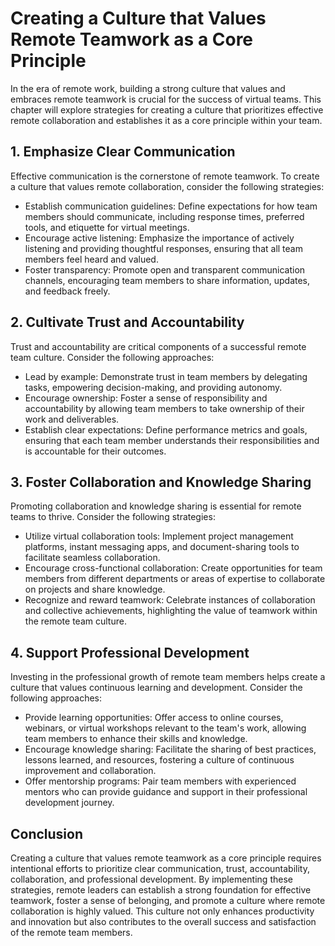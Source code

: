 # Creating a Culture that Values Remote Teamwork as a Core Principle

In the era of remote work, building a strong culture that values and embraces remote teamwork is crucial for the success of virtual teams. This chapter will explore strategies for creating a culture that prioritizes effective remote collaboration and establishes it as a core principle within your team.

## 1\. Emphasize Clear Communication

Effective communication is the cornerstone of remote teamwork. To create a culture that values remote collaboration, consider the following strategies:

- Establish communication guidelines: Define expectations for how team members should communicate, including response times, preferred tools, and etiquette for virtual meetings.
- Encourage active listening: Emphasize the importance of actively listening and providing thoughtful responses, ensuring that all team members feel heard and valued.
- Foster transparency: Promote open and transparent communication channels, encouraging team members to share information, updates, and feedback freely.

## 2\. Cultivate Trust and Accountability

Trust and accountability are critical components of a successful remote team culture. Consider the following approaches:

- Lead by example: Demonstrate trust in team members by delegating tasks, empowering decision-making, and providing autonomy.
- Encourage ownership: Foster a sense of responsibility and accountability by allowing team members to take ownership of their work and deliverables.
- Establish clear expectations: Define performance metrics and goals, ensuring that each team member understands their responsibilities and is accountable for their outcomes.

## 3\. Foster Collaboration and Knowledge Sharing

Promoting collaboration and knowledge sharing is essential for remote teams to thrive. Consider the following strategies:

- Utilize virtual collaboration tools: Implement project management platforms, instant messaging apps, and document-sharing tools to facilitate seamless collaboration.
- Encourage cross-functional collaboration: Create opportunities for team members from different departments or areas of expertise to collaborate on projects and share knowledge.
- Recognize and reward teamwork: Celebrate instances of collaboration and collective achievements, highlighting the value of teamwork within the remote team culture.

## 4\. Support Professional Development

Investing in the professional growth of remote team members helps create a culture that values continuous learning and development. Consider the following approaches:

- Provide learning opportunities: Offer access to online courses, webinars, or virtual workshops relevant to the team's work, allowing team members to enhance their skills and knowledge.
- Encourage knowledge sharing: Facilitate the sharing of best practices, lessons learned, and resources, fostering a culture of continuous improvement and collaboration.
- Offer mentorship programs: Pair team members with experienced mentors who can provide guidance and support in their professional development journey.

## Conclusion

Creating a culture that values remote teamwork as a core principle requires intentional efforts to prioritize clear communication, trust, accountability, collaboration, and professional development. By implementing these strategies, remote leaders can establish a strong foundation for effective teamwork, foster a sense of belonging, and promote a culture where remote collaboration is highly valued. This culture not only enhances productivity and innovation but also contributes to the overall success and satisfaction of the remote team members.
